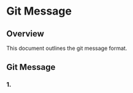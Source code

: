 # Git Message

## Overview

This document outlines the git message format.

## Git Message

### 1.

```

```
